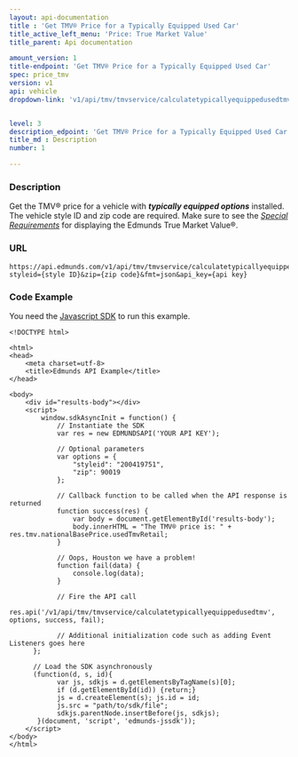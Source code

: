 ```yaml
---
layout: api-documentation
title : 'Get TMV® Price for a Typically Equipped Used Car'
title_active_left_menu: 'Price: True Market Value'
title_parent: Api documentation

amount_version: 1
title-endpoint: 'Get TMV® Price for a Typically Equipped Used Car'
spec: price_tmv
version: v1
api: vehicle
dropdown-link: 'v1/api/tmv/tmvservice/calculatetypicallyequippedusedtmv'


level: 3
description_edpoint: 'Get TMV® Price for a Typically Equipped Used Car'
title_md : Description
number: 1

---
```


### Description

Get the TMV® price for a vehicle with ***typically equipped options*** installed. The vehicle style ID and zip code are required.
Make sure to see the [*Special Requirements*](/api-documentation/vehicle/price_tmv/v1/) for displaying the Edmunds True Market Value®.

### URL

	https://api.edmunds.com/v1/api/tmv/tmvservice/calculatetypicallyequippedusedtmv?styleid={style ID}&zip={zip code}&fmt=json&api_key={api key}
	
### Code Example

You need the [Javascript SDK](https://github.com/EdmundsAPI/edmunds-javascript-sdk) to run this example.

	<!DOCTYPE html>

	<html>
	<head>
		<meta charset=utf-8>
		<title>Edmunds API Example</title>
	</head>

	<body>
		<div id="results-body"></div>
		<script>
		  	window.sdkAsyncInit = function() {
		    	// Instantiate the SDK
				var res = new EDMUNDSAPI('YOUR API KEY');

				// Optional parameters
				var options = {
					"styleid": "200419751",
					"zip": 90019
				};

				// Callback function to be called when the API response is returned
				function success(res) {
					var body = document.getElementById('results-body');
					body.innerHTML = "The TMV® price is: " + res.tmv.nationalBasePrice.usedTmvRetail;
				}

				// Oops, Houston we have a problem!
				function fail(data) {
					console.log(data);
				}

				// Fire the API call
				res.api('/v1/api/tmv/tmvservice/calculatetypicallyequippedusedtmv', options, success, fail);

			    // Additional initialization code such as adding Event Listeners goes here
		  };

		  // Load the SDK asynchronously
		  (function(d, s, id){
		     	var js, sdkjs = d.getElementsByTagName(s)[0];
		     	if (d.getElementById(id)) {return;}
		     	js = d.createElement(s); js.id = id;
		     	js.src = "path/to/sdk/file";
		     	sdkjs.parentNode.insertBefore(js, sdkjs);
		   }(document, 'script', 'edmunds-jssdk'));
		</script>
	</body>
	</html>